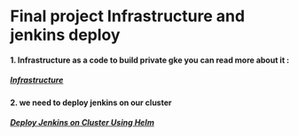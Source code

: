# Final project Infrastructure and jenkins deploy

#### 1. Infrastructure as a code to build private gke you can read more about it :

##### <a href="./terraform">Infrastructure</a>


#### 2. we need to deploy jenkins on our cluster 
##### <a href="./jenkins">Deploy Jenkins on Cluster Using Helm</a>
